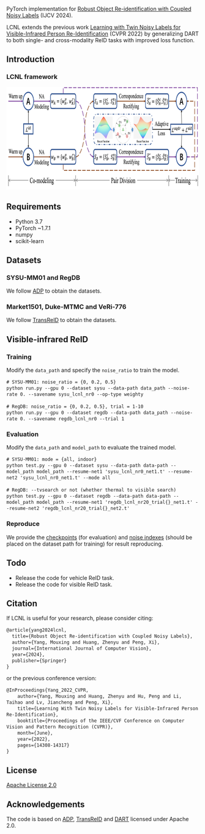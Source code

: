 
PyTorch implementation for [Robust Object Re-identification with Coupled Noisy Labels](http://pengxi.me/wp-content/uploads/2024/01/Manuscript.pdf) (IJCV 2024).

LCNL extends the previous work [Learning with Twin Noisy Labels for Visible-Infrared Person Re-Identification](https://openaccess.thecvf.com/content/CVPR2022/papers/Yang_Learning_With_Twin_Noisy_Labels_for_Visible-Infrared_Person_Re-Identification_CVPR_2022_paper.pdf) (CVPR 2022) by generalizing DART to both single- and cross-modality ReID tasks with improved loss function.


## Introduction

### LCNL framework
<img src="https://github.com/XLearning-SCU/2024-IJCV-LCNL/blob/main/figs/framework.png"  width="780" height="268" />

## Requirements

- Python 3.7
- PyTorch ~1.7.1
- numpy
- scikit-learn
## Datasets

### SYSU-MM01 and RegDB
We follow [ADP](https://github.com/mangye16/Cross-Modal-Re-ID-baseline/tree/master/ICCV21_CAJ) to obtain the datasets.

### Market1501, Duke-MTMC and VeRi-776
We follow [TransReID](https://github.com/damo-cv/TransReID) to obtain the datasets.

## Visible-infrared ReID

### Training

Modify the ```data_path``` and  specify the ```noise_ratio``` to train the model.

```train
# SYSU-MM01: noise_ratio = {0, 0.2, 0.5}
python run.py --gpu 0 --dataset sysu --data-path data_path --noise-rate 0. --savename sysu_lcnl_nr0 --op-type weighty

# RegDB: noise_ratio = {0, 0.2, 0.5}, trial = 1-10
python run.py --gpu 0 --dataset regdb --data-path data_path --noise-rate 0. --savename regdb_lcnl_nr0 --trial 1
```
### Evaluation

Modify the  ```data_path``` and ```model_path``` to evaluate the trained model. 

```
# SYSU-MM01: mode = {all, indoor}
python test.py --gpu 0 --dataset sysu --data-path data-path --model_path model_path --resume-net1 'sysu_lcnl_nr0_net1.t' --resume-net2 'sysu_lcnl_nr0_net1.t' --mode all

# RegDB: --tvsearch or not (whether thermal to visible search)
python test.py --gpu 0 --dataset regdb --data-path data-path --model_path model_path --resume-net1 'regdb_lcnl_nr20_trial{}_net1.t' --resume-net2 'regdb_lcnl_nr20_trial{}_net2.t'
```

### Reproduce
We provide the [checkpoints](https://pan.baidu.com/s/1SqYBxbxXIj_4yYZOWhlDgA?pwd=es2p) (for evaluation) and [noise indexes](https://pan.baidu.com/s/1d8McuazzrYocRCNnKE4vjg?pwd=aam5) (should be placed on the dataset path for training) for result reproducing. 
<!-- Note that the reproduced results would be slightly different from the results in the paper due to the code reshaping.  -->

## Todo

- Release the code for vehicle ReID task.
- Release the code for visible ReID task.



## Citation

If LCNL is useful for your research, please consider citing:
```
@article{yang2024lcnl,
  title={Robust Object Re-identification with Coupled Noisy Labels},
  author={Yang, Mouxing and Huang, Zhenyu and Peng, Xi},
  journal={International Journal of Computer Vision},
  year={2024},
  publisher={Springer}
}
```
or the previous conference version:
```
@InProceedings{Yang_2022_CVPR,
    author={Yang, Mouxing and Huang, Zhenyu and Hu, Peng and Li, Taihao and Lv, Jiancheng and Peng, Xi},
    title={Learning With Twin Noisy Labels for Visible-Infrared Person Re-Identification},
    booktitle={Proceedings of the IEEE/CVF Conference on Computer Vision and Pattern Recognition (CVPR)},
    month={June},
    year={2022},
    pages={14308-14317}
}
```

## License

[Apache License 2.0](http://www.apache.org/licenses/LICENSE-2.0)

## Acknowledgements
The code is based on [ADP](https://github.com/mangye16/Cross-Modal-Re-ID-baseline/tree/master/ICCV21_CAJ), [TransReID](https://github.com/damo-cv/TransReID) and [DART](https://github.com/XLearning-SCU/2022-CVPR-DART) licensed under Apache 2.0.